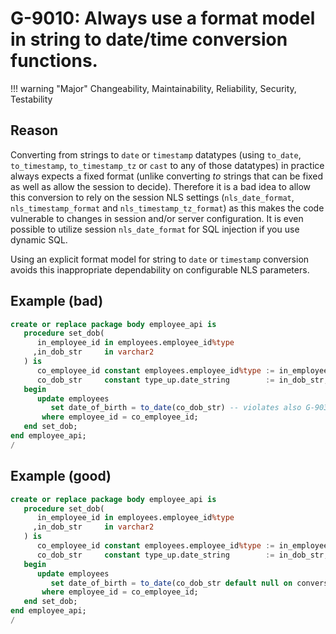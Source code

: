 # G-9010: Always use a format model in string to date/time conversion functions.

!!! warning "Major"
    Changeability, Maintainability, Reliability, Security, Testability

## Reason

Converting from strings to `date` or `timestamp` datatypes (using `to_date`, `to_timestamp`, `to_timestamp_tz` or `cast` to any of those datatypes) in practice always expects a fixed format (unlike converting *to* strings that can be fixed as well as allow the session to decide). Therefore it is a bad idea to allow this conversion to rely on the session NLS settings (`nls_date_format`, `nls_timestamp_format` and `nls_timestamp_tz_format`) as this makes the code vulnerable to changes in session and/or server configuration. It is even possible to utilize session `nls_date_format` for SQL injection if you use dynamic SQL.

Using an explicit format model for string to `date` or `timestamp` conversion avoids this inappropriate dependability on configurable NLS parameters.

## Example (bad)

``` sql
create or replace package body employee_api is
   procedure set_dob(
      in_employee_id in employees.employee_id%type
     ,in_dob_str     in varchar2
   ) is
      co_employee_id constant employees.employee_id%type := in_employee_id;
      co_dob_str     constant type_up.date_string        := in_dob_str;
   begin
      update employees
         set date_of_birth = to_date(co_dob_str) -- violates also G-9030 
       where employee_id = co_employee_id;
   end set_dob;
end employee_api;
/
```

## Example (good)

``` sql
create or replace package body employee_api is
   procedure set_dob(
      in_employee_id in employees.employee_id%type
     ,in_dob_str     in varchar2
   ) is
      co_employee_id constant employees.employee_id%type := in_employee_id;
      co_dob_str     constant type_up.date_string        := in_dob_str;
   begin
      update employees
         set date_of_birth = to_date(co_dob_str default null on conversion error,'FXYYYY-MM-DD') -- NOSONAR G-1050 must be a literal
       where employee_id = co_employee_id;
   end set_dob;
end employee_api;
/
```